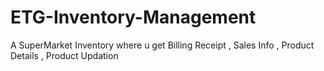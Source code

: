 # ETG-Inventory-Management
A SuperMarket Inventory where u get Billing Receipt , Sales Info , Product Details , Product Updation 
